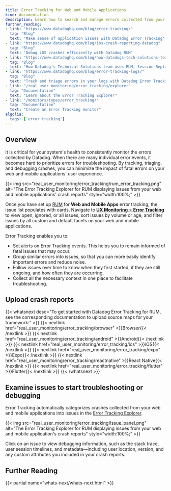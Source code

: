 ```yaml
---
title: Error Tracking for Web and Mobile Applications
kind: documentation
description: Learn how to search and manage errors collected from your web and mobile applications.
further_reading:
- link: "https://www.datadoghq.com/blog/error-tracking/"
  tag: "Blog"
  text: "Make sense of application issues with Datadog Error Tracking"
- link: "https://www.datadoghq.com/blog/ios-crash-reporting-datadog"
  tag: "Blog"
  text: "Debug iOS crashes efficiently with Datadog RUM"
- link: "https://www.datadoghq.com/blog/how-datadogs-tech-solutions-team-rum-session-replay/"
  tag: "Blog"
  text: "How Datadog's Technical Solutions team uses RUM, Session Replay, and Error Tracking to resolve customer issues"
- link: "https://www.datadoghq.com/blog/error-tracking-logs/"
  tag: "Blog"
  text: "Track and triage errors in your logs with Datadog Error Tracking"
- link: "/real_user_monitoring/error_tracking/explorer"
  tag: "Documentation"
  text: "Learn about the Error Tracking Explorer"
- link: "/monitors/types/error_tracking/"
  tag: "Documentation"
  text: "Create an Error Tracking monitor"
algolia:
  tags: ['error tracking']
---
```


## Overview

It is critical for your system's health to consistently monitor the errors collected by Datadog. When there are many individual error events, it becomes hard to prioritize errors for troubleshooting. By tracking, triaging, and debugging crashes, you can minimize the impact of fatal errors on your web and mobile applications' user experience.

{{< img src="real_user_monitoring/error_tracking/rum_error_tracking.png" alt="The Error Tracking Explorer for RUM displaying issues from your web and mobile applications' crash reports" style="width:100%;" >}}

Once you have set up [RUM][2] for **Web and Mobile Apps** error tracking, the issue list populates with cards. Navigate to [**UX Monitoring** > **Error Tracking**][3] to view open, ignored, or all issues, sort issues by volume or age, and filter issues by all custom and default facets on your web and mobile applications.

Error Tracking enables you to:

- Set alerts on Error Tracking events. This helps you to remain informed of fatal issues that may occur.
- Group similar errors into issues, so that you can more easily identify important errors and reduce noise.
- Follow issues over time to know when they first started, if they are still ongoing, and how often they are occurring.
- Collect all the necessary context in one place to facilitate troubleshooting.

## Upload crash reports

{{< whatsnext desc="To get started with Datadog Error Tracking for RUM, see the corresponding documentation to upload source maps for your framework:" >}}
    {{< nextlink href="real_user_monitoring/error_tracking/browser" >}}Browser{{< /nextlink >}}
    {{< nextlink href="real_user_monitoring/error_tracking/android" >}}Android{{< /nextlink >}}
    {{< nextlink href="real_user_monitoring/error_tracking/ios" >}}iOS{{< /nextlink >}}
    {{< nextlink href="real_user_monitoring/error_tracking/expo" >}}Expo{{< /nextlink >}}
    {{< nextlink href="real_user_monitoring/error_tracking/reactnative" >}}React Native{{< /nextlink >}}
    {{< nextlink href="real_user_monitoring/error_tracking/flutter" >}}Flutter{{< /nextlink >}}
{{< /whatsnext >}}

## Examine issues to start troubleshooting or debugging

Error Tracking automatically categorizes crashes collected from your web and mobile applications into issues in the [Error Tracking Explorer][1]. 

{{< img src="real_user_monitoring/error_tracking/issue_panel.png" alt="The Error Tracking Explorer for RUM displaying issues from your web and mobile application's crash reports" style="width:100%;" >}}

Click on an issue to view debugging information, such as the stack trace, user session timelines, and metadata—including user location, version, and any custom attributes you included in your crash reports. 

## Further Reading

{{< partial name="whats-next/whats-next.html" >}}

[1]: https://app.datadoghq.com/rum/error-tracking
[2]: /real_user_monitoring/
[3]: https://app.datadoghq.com/rum/error-tracking